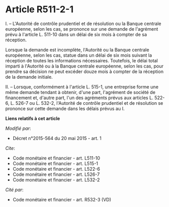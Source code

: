# Article R511-2-1

I. – L'Autorité de contrôle prudentiel et de résolution ou la Banque centrale européenne, selon les cas, se prononce sur une
demande de l'agrément prévu à l'article L. 511-10 dans un délai de six mois à compter de sa réception.

Lorsque la demande est incomplète, l'Autorité ou la Banque centrale européenne, selon les cas, statue dans un délai de six
mois suivant la réception de toutes les informations nécessaires. Toutefois, le délai total imparti à l'Autorité ou à la
Banque centrale européenne, selon les cas, pour prendre sa décision ne peut excéder douze mois à compter de la réception de
la demande initiale.

II. – Lorsque, conformément à l'article L. 515-1, une entreprise forme une même demande tendant à obtenir, d'une part,
l'agrément de société de financement et, d'autre part, l'un des agréments prévus aux articles L. 522-6, L. 526-7 ou L. 532-2,
l'Autorité de contrôle prudentiel et de résolution se prononce sur cette demande dans les délais prévus au I.

**Liens relatifs à cet article**

_Modifié par_:

  - Décret n°2015-564 du 20 mai 2015 - art. 1

_Cite_:

  - Code monétaire et financier - art. L511-10
  - Code monétaire et financier - art. L515-1
  - Code monétaire et financier - art. L522-6
  - Code monétaire et financier - art. L526-7
  - Code monétaire et financier - art. L532-2

_Cité par_:

  - Code monétaire et financier - art. R532-3 (VD)
